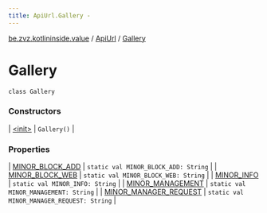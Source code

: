 ```yaml
---
title: ApiUrl.Gallery - 
---
```


[be.zvz.kotlininside.value](../../index.html) / [ApiUrl](../index.html) / [Gallery](./index.html)

# Gallery

`class Gallery`

### Constructors

| [&lt;init&gt;](-init-.html) | `Gallery()` |

### Properties

| [MINOR_BLOCK_ADD](-m-i-n-o-r_-b-l-o-c-k_-a-d-d.html) | `static val MINOR_BLOCK_ADD: String` |
| [MINOR_BLOCK_WEB](-m-i-n-o-r_-b-l-o-c-k_-w-e-b.html) | `static val MINOR_BLOCK_WEB: String` |
| [MINOR_INFO](-m-i-n-o-r_-i-n-f-o.html) | `static val MINOR_INFO: String` |
| [MINOR_MANAGEMENT](-m-i-n-o-r_-m-a-n-a-g-e-m-e-n-t.html) | `static val MINOR_MANAGEMENT: String` |
| [MINOR_MANAGER_REQUEST](-m-i-n-o-r_-m-a-n-a-g-e-r_-r-e-q-u-e-s-t.html) | `static val MINOR_MANAGER_REQUEST: String` |


